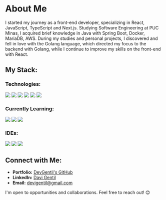 # About Me
I started my journey as a front-end developer, specializing in React, JavaScript, TypeScript and Next.js. Studying Software Engineering at PUC Minas, I acquired brief knowledge in Java with Spring Boot, Docker, MariaDB, AWS. During my studies and personal projects, I discovered and fell in love with the Golang language, which directed my focus to the backend with Golang, while I continue to improve my skills on the front-end with React.

## My Stack:

### Technologies:
![](https://img.shields.io/badge/-React.js-white?style=for-the-badge&logo=react)
![](https://img.shields.io/badge/-Next.js-black?style=for-the-badge&logo=next)
![](https://img.shields.io/badge/-TypeScript-blue?style=for-the-badge&logo=typescript](https://img.shields.io/badge/TypeScript-007ACC?style=for-the-badge&logo=typescript&logoColor=white))
![](https://img.shields.io/badge/-JavaScript-yellow?style=for-the-badge&logo=javascript)
![](https://img.shields.io/badge/-HTML5-orange?style=for-the-badge&logo=html5)
![](https://img.shields.io/badge/-CSS3-blue?style=for-the-badge&logo=css3)

### Currently Learning:
![](https://img.shields.io/badge/-Node.js-lightgreen?style=for-the-badge&logo=node)
![](https://img.shields.io/badge/-Java-red?style=for-the-badge&logo=java)
![](https://img.shields.io/badge/-SpringBoot-green?style=for-the-badge&logo=springboot)

### IDEs:
![](https://img.shields.io/badge/-Visual_Studio_Code-blue?style=for-the-badge&logo=visual-studio-code)
![](https://img.shields.io/badge/-Figma-black?style=for-the-badge&logo=figma)
![](https://img.shields.io/badge/-IntelliJ_IDEA-black?style=for-the-badge&logo=intellij-idea)

## Connect with Me:

- **Portfolio:** [DevGentil's GitHub](https://github.com/DevGentil)
- **LinkedIn:** [Davi Gentil](https://www.linkedin.com/in/davi-gentil-4371a122a/)
- **Email:** [devigentil@gmail.com](mailto:devigentil@gmail.com)

I'm open to opportunities and collaborations. Feel free to reach out! 😊
